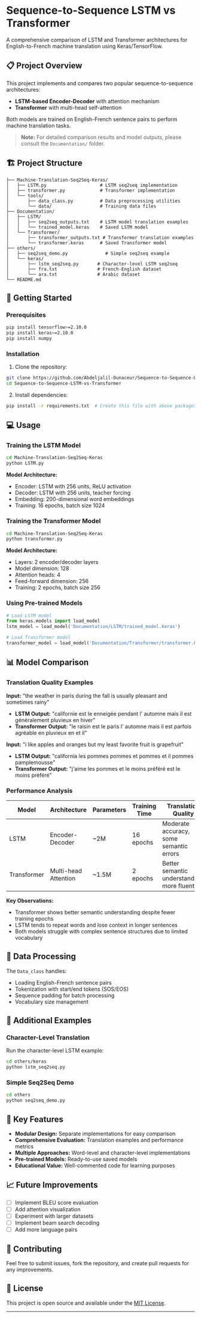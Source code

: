 # Sequence-to-Sequence LSTM vs Transformer

A comprehensive comparison of LSTM and Transformer architectures for English-to-French machine translation using Keras/TensorFlow.

## 📋 Project Overview

This project implements and compares two popular sequence-to-sequence architectures:
- **LSTM-based Encoder-Decoder** with attention mechanism
- **Transformer** with multi-head self-attention

Both models are trained on English-French sentence pairs to perform machine translation tasks.


> **Note:** For detailed comparison results and model outputs, please consult the `Documentation/` folder.

## 🏗️ Project Structure

```
├── Machine-Translation-Seq2Seq-Keras/
│   ├── LSTM.py                    # LSTM seq2seq implementation
│   ├── transformer.py             # Transformer implementation
│   └── tools/
│       ├── data_class.py          # Data preprocessing utilities
│       └── data/                  # Training data files
├── Documentation/
│   ├── LSTM/
│   │   ├── seq2seq_outputs.txt    # LSTM model translation examples
│   │   └── trained_model.keras    # Saved LSTM model
│   └── Transformer/
│       ├── transformer_outputs.txt # Transformer translation examples
│       └── transformer.keras      # Saved Transformer model
├── others/
│   ├── seq2seq_demo.py              # Simple seq2seq example
│   └── keras/
│       ├── lstm_seq2seq.py       # Character-level LSTM seq2seq
│       ├── fra.txt               # French-English dataset
│       └── ara.txt               # Arabic dataset
└── README.md
```

## 🚀 Getting Started

### Prerequisites

```bash
pip install tensorflow>=2.10.0
pip install keras>=2.10.0
pip install numpy
```

### Installation

1. Clone the repository:
```bash
git clone https://github.com/Abdeljalil-Ounaceur/Sequence-to-Sequence-LSTM-vs-Transformer.git
cd Sequence-to-Sequence-LSTM-vs-Transformer
```

2. Install dependencies:
```bash
pip install -r requirements.txt  # Create this file with above packages
```

## 💻 Usage

### Training the LSTM Model

```bash
cd Machine-Translation-Seq2Seq-Keras
python LSTM.py
```

**Model Architecture:**
- Encoder: LSTM with 256 units, ReLU activation
- Decoder: LSTM with 256 units, teacher forcing
- Embedding: 200-dimensional word embeddings
- Training: 16 epochs, batch size 1024

### Training the Transformer Model

```bash
cd Machine-Translation-Seq2Seq-Keras
python transformer.py
```

**Model Architecture:**
- Layers: 2 encoder/decoder layers
- Model dimension: 128
- Attention heads: 4
- Feed-forward dimension: 256
- Training: 2 epochs, batch size 256

### Using Pre-trained Models

```python
# Load LSTM model
from keras.models import load_model
lstm_model = load_model('Documentation/LSTM/trained_model.keras')

# Load Transformer model
transformer_model = load_model('Documentation/Transformer/transformer.keras')
```

## 📊 Model Comparison

### Translation Quality Examples

**Input:** "the weather in paris during the fall is usually pleasant and sometimes rainy"

- **LSTM Output:** "californie est le enneigée pendant l' automne mais il est généralement pluvieux en hiver"
- **Transformer Output:** "le raisin est le paris l' automne mais il est parfois agréable en pluvieux en et il"

**Input:** "i like apples and oranges but my least favorite fruit is grapefruit"

- **LSTM Output:** "california les pommes pommes et pommes et il pommes pamplemousse"
- **Transformer Output:** "j'aime les pommes et le moins préféré est le moins préféré"

### Performance Analysis

| Model | Architecture | Parameters | Training Time | Translation Quality |
|-------|-------------|------------|---------------|-------------------|
| LSTM | Encoder-Decoder | ~2M | 16 epochs | Moderate accuracy, some semantic errors |
| Transformer | Multi-head Attention | ~1.5M | 2 epochs | Better semantic understanding, more fluent |

**Key Observations:**
- Transformer shows better semantic understanding despite fewer training epochs
- LSTM tends to repeat words and lose context in longer sentences
- Both models struggle with complex sentence structures due to limited vocabulary

## 🔧 Data Processing

The `Data_class` handles:
- Loading English-French sentence pairs
- Tokenization with start/end tokens (SOS/EOS)
- Sequence padding for batch processing
- Vocabulary size management

## 📁 Additional Examples

### Character-Level Translation
Run the character-level LSTM example:
```bash
cd others/keras
python lstm_seq2seq.py
```

### Simple Seq2Seq Demo
```bash
cd others
python seq2seq_demo.py
```

## 🎯 Key Features

- **Modular Design:** Separate implementations for easy comparison
- **Comprehensive Evaluation:** Translation examples and performance metrics
- **Multiple Approaches:** Word-level and character-level implementations
- **Pre-trained Models:** Ready-to-use saved models
- **Educational Value:** Well-commented code for learning purposes

## 📈 Future Improvements

- [ ] Implement BLEU score evaluation
- [ ] Add attention visualization
- [ ] Experiment with larger datasets
- [ ] Implement beam search decoding
- [ ] Add more language pairs

## 🤝 Contributing

Feel free to submit issues, fork the repository, and create pull requests for any improvements.

## 📄 License

This project is open source and available under the [MIT License](LICENSE).

---
